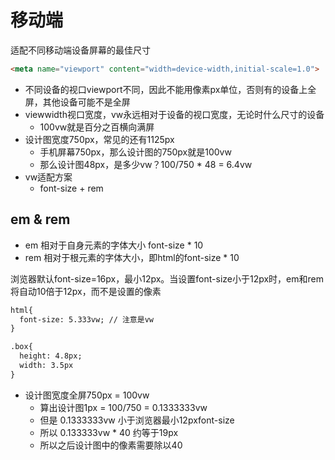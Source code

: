 # 移动端

适配不同移动端设备屏幕的最佳尺寸
```html
<meta name="viewport" content="width=device-width,initial-scale=1.0">
```

- 不同设备的视口viewport不同，因此不能用像素px单位，否则有的设备上全屏，其他设备可能不是全屏
- viewwidth视口宽度，vw永远相对于设备的视口宽度，无论时什么尺寸的设备
  - 100vw就是百分之百横向满屏
- 设计图宽度750px，常见的还有1125px
  - 手机屏幕750px，那么设计图的750px就是100vw
  - 那么设计图48px，是多少vw？100/750 * 48 = 6.4vw
- vw适配方案
  - font-size + rem 

## em & rem
- em 相对于自身元素的字体大小 font-size * 10
- rem 相对于根元素的字体大小，即html的font-size * 10

浏览器默认font-size=16px，最小12px。当设置font-size小于12px时，em和rem将自动10倍于12px，而不是设置的像素

```html
html{
  font-size: 5.333vw; // 注意是vw
}

.box{
  height: 4.8px;
  width: 3.5px
}
```

- 设计图宽度全屏750px = 100vw
  - 算出设计图1px = 100/750 = 0.1333333vw
  - 但是 0.1333333vw 小于浏览器最小12pxfont-size
  - 所以 0.133333vw * 40 约等于19px
  - 所以之后设计图中的像素需要除以40









